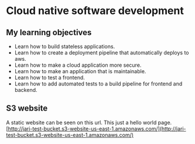 # Cloud native software development

## My learning objectives
- Learn how to build stateless applications.
- Learn how to create a deployment pipeline that automatically deploys to aws. 
- Learn how to make a cloud application more secure.
- Learn how to make an application that is maintainable.
- Learn how to test a frontend. 
- Learn how to add automated tests to a build pipeline for frontend and backend.

## S3 website
A static website can be seen on this url.  This just a hello world page.
[http://jari-test-bucket.s3-website-us-east-1.amazonaws.com/](http://jari-test-bucket.s3-website-us-east-1.amazonaws.com/)
